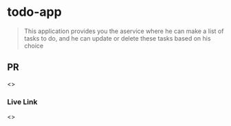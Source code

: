 # todo-app

> This application provides you the  aservice where he can make a list of tasks to do, and he can update or delete these tasks based on his choice

## PR

<>

###  Live Link

<>